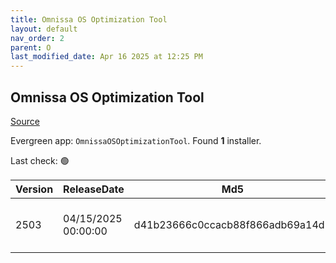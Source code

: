 ```yaml
---
title: Omnissa OS Optimization Tool
layout: default
nav_order: 2
parent: O
last_modified_date: Apr 16 2025 at 12:25 PM
---
```


## Omnissa OS Optimization Tool

[Source](https://customerconnect.omnissa.com/downloads/info/slug/desktop_end_user_computing/os_optimization_tool/2412)

Evergreen app: `OmnissaOSOptimizationTool`. Found **1** installer.

Last check: 🟢

| Version | ReleaseDate         | Md5                              | Sha256                                                           | Size     | Type | URI                                                                                                                                                                                                                                                              |
| ------- | ------------------- | -------------------------------- | ---------------------------------------------------------------- | -------- | ---- | ---------------------------------------------------------------------------------------------------------------------------------------------------------------------------------------------------------------------------------------------------------------- |
| 2503    | 04/15/2025 00:00:00 | d41b23666c0ccacb88f866adb69a14d5 | dfdf6d877079e2b685b486e93380fe659126808dc8affa15d9f3c73dc7a4da89 | 15.87 MB | exe  | [https://download2.omnissa.com/software/CART_OSOT_1_2_HZN_2503/OmnissaHorizonOSOptimizationTool-x86_64-1.2.2503.14374004267.exe](https://download2.omnissa.com/software/CART_OSOT_1_2_HZN_2503/OmnissaHorizonOSOptimizationTool-x86_64-1.2.2503.14374004267.exe) |
